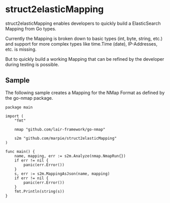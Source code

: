 # struct2elasticMapping

struct2elasticMapping enables developers to quickly build a 
ElasticSearch Mapping from Go types.

Currently the Mapping is broken down to basic types (int, byte, 
string, etc.) and support for more complex types like time.Time 
(date), IP-Addresses, etc. is missing.

But to quickly build a working Mapping that can be refined by the 
developer during testing is possible.

## Sample

The following sample creates a Mapping for the NMap Format as 
defined by the go-nmap package.

	package main

	import (
		"fmt"

		nmap "github.com/lair-framework/go-nmap"

		s2m "github.com/marpie/struct2elasticMapping"
	)

	func main() {
		name, mapping, err := s2m.Analyze(nmap.NmapRun{})
		if err != nil {
			panic(err.Error())
		}
		s, err := s2m.MappingAsJson(name, mapping)
		if err != nil {
			panic(err.Error())
		}
		fmt.Println(string(s))
	}
